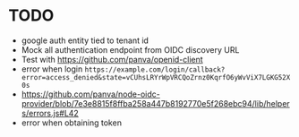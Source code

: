 # TODO

- google auth entity tied to tenant id
- Mock all authentication endpoint from OIDC discovery URL
- Test with https://github.com/panva/openid-client
- error when login `https://example.com/login/callback?error=access_denied&state=vCUhsLRYrWpVRCQoZrnz0KqrfO6yWvViX7LGKG52X0s`
- https://github.com/panva/node-oidc-provider/blob/7e3e8815f8ffba258a447b8192770e5f268ebc94/lib/helpers/errors.js#L42
- error when obtaining token
